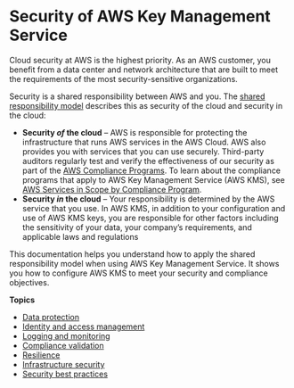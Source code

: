 # Security of AWS Key Management Service<a name="kms-security"></a>

Cloud security at AWS is the highest priority\. As an AWS customer, you benefit from a data center and network architecture that are built to meet the requirements of the most security\-sensitive organizations\.

Security is a shared responsibility between AWS and you\. The [shared responsibility model](http://aws.amazon.com/compliance/shared-responsibility-model/) describes this as security of the cloud and security in the cloud:
+ **Security *of* the cloud** – AWS is responsible for protecting the infrastructure that runs AWS services in the AWS Cloud\. AWS also provides you with services that you can use securely\. Third\-party auditors regularly test and verify the effectiveness of our security as part of the [AWS Compliance Programs](http://aws.amazon.com/compliance/programs/)\. To learn about the compliance programs that apply to AWS Key Management Service \(AWS KMS\), see [AWS Services in Scope by Compliance Program](http://aws.amazon.com/compliance/services-in-scope/)\.
+ **Security *in* the cloud** – Your responsibility is determined by the AWS service that you use\. In AWS KMS, in addition to your configuration and use of AWS KMS keys, you are responsible for other factors including the sensitivity of your data, your company’s requirements, and applicable laws and regulations 

This documentation helps you understand how to apply the shared responsibility model when using AWS Key Management Service\. It shows you how to configure AWS KMS to meet your security and compliance objectives\.

**Topics**
+ [Data protection](data-protection.md)
+ [Identity and access management](security-iam.md)
+ [Logging and monitoring](security-logging-monitoring.md)
+ [Compliance validation](kms-compliance.md)
+ [Resilience](disaster-recovery-resiliency.md)
+ [Infrastructure security](infrastructure-security.md)
+ [Security best practices](best-practices.md)
